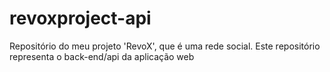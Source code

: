 # revoxproject-api
Repositório do meu projeto 'RevoX', que é uma rede social. Este repositório representa o back-end/api da aplicação web
